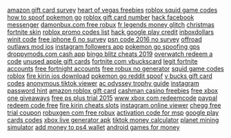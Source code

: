 <a href="https://lookerstudio.google.com/reporting/22c66c63-fcc8-4299-ab75-cf0c315aa135/page/DjD">amazon gift card survey</a>
<a href="https://lookerstudio.google.com/reporting/ce820e70-7077-4e0b-ac56-72d22e34e6fe/page/DjD">heart of vegas freebies</a>
<a href="https://lookerstudio.google.com/reporting/ab0ac7f5-d0ae-47a2-a63b-3f349463abdc/page/DjD">roblox squid game codes</a>
<a href="https://lookerstudio.google.com/reporting/36388cf7-ccbf-4be3-8038-303730238c06?s=hFvEBW-MRSM">how to spoof pokemon go</a>
<a href="https://lookerstudio.google.com/reporting/0deeba1b-e1ba-464f-b91d-b9321b1f644b/page/DjD">roblox gift card number</a>
<a href="https://lookerstudio.google.com/reporting/ff03d6ec-da4b-42d3-8eeb-eefa1025a20b/page/DjD">hack facebook messenger</a>
<a href="https://lookerstudio.google.com/reporting/52bd569c-c1bf-458f-bf5f-ec9599959e53/page/DjD">damonbux.com free robux</a>
<a href="https://lookerstudio.google.com/s/ttoe-_1LzZw">fr legends money glitch</a>
<a href="https://lookerstudio.google.com/reporting/927122fb-bfdd-443c-bbf1-aa8c02307c97/page/DjD">christmas fortnite skin</a>
<a href="https://lookerstudio.google.com/reporting/ed5ed21f-3eb7-42f4-9d8b-f288fe4ce786/page/HqoDD">roblox promo codes list</a>
<a href="https://lookerstudio.google.com/reporting/2139a906-1bf0-41f5-8627-1e9eea81da21/page/DjD">hack google play credit</a>
<a href="https://lookerstudio.google.com/reporting/385d7738-0e30-4983-8382-75b251adde39/page/DjD">inboxdollars winit code</a>
<a href="https://lookerstudio.google.com/reporting/a5bbef23-3929-4186-b431-91d15c8bd30c/page/DjD">free iphone 6 no survey</a>
<a href="https://lookerstudio.google.com/reporting/d042cf20-40dd-4304-a9fb-de90e7329223/page/DjD">psn code 2016 no survey</a>
<a href="https://lookerstudio.google.com/reporting/0dc10058-ecbd-42bf-9557-f4b6cd7a032c?s=v6R4ugkiqg8">offroad outlaws mod ios</a>
<a href="https://lookerstudio.google.com/reporting/f87e85f9-562a-4eee-82b2-2f93d4e2e2ef/page/DjD">instagram followers app</a>
<a href="https://lookerstudio.google.com/reporting/244426ca-9a52-403c-b48b-f7604652e16b/page/DjD">pokemon go spoofing gps</a>
<a href="https://lookerstudio.google.com/reporting/1ad3fec6-3cfd-4393-bfbd-c160af00794d/page/VofAD">droppymods.com cash app</a>
<a href="https://lookerstudio.google.com/reporting/01c51ef6-c143-475c-ba9a-bdf99acf51f2/page/DjD">bingo blitz cheats 2019</a>
<a href="https://lookerstudio.google.com/reporting/78432aec-2a10-47e0-98b5-5bc3fe800535/page/DjD">overwatch redeem a code</a>
<a href="https://lookerstudio.google.com/reporting/347b3381-5996-42f2-9947-cd0d11ac620d/page/DjD">unused apple gift cards</a>
<a href="https://lookerstudio.google.com/u/0/reporting/9c2f7153-bf9a-42f4-a662-5f25266f1414/page/DjD">fortnite com vbuckscard</a>
<a href="https://lookerstudio.google.com/reporting/f3289425-cf80-49b2-b336-90c8840898cf/page/DjD">legit fortnite accounts</a>
<a href="https://lookerstudio.google.com/reporting/82151d50-6dc1-40ee-b6d6-2a5f75f399c4/page/DjD">free fortnight accounts</a>
<a href="https://lookerstudio.google.com/s/j0k7RlUeWqA">free robux no generator</a>
<a href="https://lookerstudio.google.com/reporting/ab0ac7f5-d0ae-47a2-a63b-3f349463abdc/page/DjD">squid game codes roblox</a>
<a href="https://lookerstudio.google.com/reporting/33ddb79f-24c8-40bf-88d5-0fb051f98f88/page/M01AD">fire kirin ios download</a>
<a href="https://lookerstudio.google.com/reporting/09963993-02e9-432f-a2db-757e74025522?s=sFzzmd6YRKk">pokemon go reddit spoof</a>
<a href="https://lookerstudio.google.com/reporting/d1dda15f-69ef-47d7-af9f-bca305a6ff4d/page/DjD">v bucks gift card codes</a>
<a href="https://lookerstudio.google.com/reporting/6d819a70-37c0-4de2-994a-ed5e60a29560/page/supDD">anonymous tiktok viewer</a>
<a href="https://lookerstudio.google.com/reporting/507a4108-e059-4e54-b16f-ac7f5f99171e/page/DjD">ac odyssey trophy guide</a>
<a href="https://lookerstudio.google.com/reporting/289f5c54-adf6-4936-ab96-400b84ca9fb4/page/DjD">instagram password hint</a>
<a href="https://lookerstudio.google.com/reporting/cc6b347d-6737-4b7b-9c75-ea01d9c64ba3/page/DjD">amazon roblox gift card</a>
<a href="https://lookerstudio.google.com/s/jNxRWCP0K1o">cashman casino freebies</a>
<a href="https://lookerstudio.google.com/reporting/1338ad0e-f666-4f1f-8b06-04095c25daee/page/DjD">free xbox one giveaways</a>
<a href="https://lookerstudio.google.com/reporting/24a7bee1-e01e-431f-9978-c7f6704c6e75/page/DjD">free ps plus trial 2015</a>
<a href="https://lookerstudio.google.com/s/pK-_KLECWpA">www xbox com redeemcode</a>
<a href="https://lookerstudio.google.com/reporting/c97a294e-3db9-4c56-a71f-c6791f72ac63/page/6BqDD">paypal redeem code free</a>
<a href="https://lookerstudio.google.com/reporting/413ba7ce-86f0-4182-baff-5e9190a5f8d2/page/DjD">fire kirin cheats slots</a>
<a href="https://lookerstudio.google.com/s/hw_JDHijNP0">instagram online viewer</a>
<a href="https://lookerstudio.google.com/s/rU7YzDDRUKY">chegg free trial coupon</a>
<a href="https://lookerstudio.google.com/reporting/d7b21873-7570-4eb4-b838-94b4a259e298/page/DjD">robuxgen com free robux</a>
<a href="https://lookerstudio.google.com/reporting/64f09a0a-2c3c-49f3-837a-87e6945ec174/page/DjD">activation code for msp</a>
<a href="https://lookerstudio.google.com/reporting/21e92d28-46b4-45a0-854e-5e74355691c0/page/DjD">google play cards codes</a>
<a href="https://lookerstudio.google.com/reporting/54b5a3bb-4a10-4ab6-93df-eaaa61c43510/page/DjD">xbox live generator apk</a>
<a href="https://lookerstudio.google.com/reporting/41d9ebb3-962b-458b-986a-bf2e9e0f60af/page/OD2AD">tiktok money calculator</a>
<a href="https://lookerstudio.google.com/reporting/056d65d5-4528-4801-a8dc-4fb591df449c/page/DjD">planet mining simulator</a>
<a href="https://lookerstudio.google.com/reporting/5a3ddf4c-b63b-416c-b491-9a6497779848/page/DjD">add money to ps4 wallet</a>
<a href="https://lookerstudio.google.com/reporting/484b50f0-dfad-4cc7-bf1c-5e32ee21d55b/page/DjD">android games for money</a>
